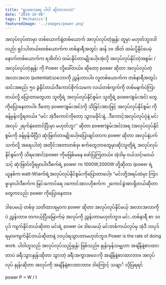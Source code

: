 ```yaml
---
title: "ရူပဗေဒအရ ပါဝါ ဆိုတာဘာလဲ"
date: "2019-10-06"
tags: ['Mechanics']
featuredImage: '../images/power.png'
---
```

အလုပ်လုပ်တာမှာ တစ်ယောက်နဲ့တစ်ယောက် အလုပ်လုပ်တဲ့နှုန်း တူမှာ မဟုတ်ဘူး။ဒါလည်း ရှင်းပါတယ်။တစ်ယောက်က တစ်နာရီအတွင်း ဆန် ၁၀ အိတ် ထမ်းပို့နိုင်ပေမဲ့ နောက်တစ်ယောက်က ရအိတ်ပဲ ထမ်းနိုင်တာမျိုးပေါ့။အဲ့လို အလုပ်လုပ်နိုင်တဲ့အစွမ်း /အလုပ်လုပ်တဲ့နှုန်း ကို Power လို့ခေါ်တယ်။
ဆိုတော့ power ဆိုတာ အလုပ်လုပ်တဲ့ အလားအလာ (potential)သဘောကို ညွှန်းတာပါ။ လူတစ်ယောက်က တစ်နာရီအတွင်း ထင်းအစည်း ၅၀ ခွဲနိုင်တယ်၊ဒီကောင်စိုက်သမက လယ်တစ်ကွက်ကို တစ်မနက်ပဲကြာတယ်လို့ ပြောတာတွေဟာ သူတို့ရဲ့ အလုပ်လုပ်နိုင်စွမ်း၊ သူတို့ရဲ့ power(စွမ်းအင်) တွေကိုပြောနေတာပါ။ ဒီတော့ power(စွမ်းအင်)ကို သိခြင်းအားဖြင့် အလုပ်လုပ်နိုင်စွမ်း ကို ခန့်မှန်းလို့ရတယ်။ "မင်း အဲ့ဒီကောင်ကိုတော့ သွားမခိုင်းနဲ့...ဒီကောင့်အလုပ်လုပ်ပုံနဲ့ မင်းအလုပ် ၂ရက်နဲတောင်ပြီးမှာ မဟုတ်ဘူး'' ဆိုတာ power(စွမ်းအင်)အရ (အလုပ်လုပ်နိုင်စွမ်းကို ခန့်မှန်းမိပြီး) ဆုံးဖြတ်တာမျိုးပေါ့။ပြောချင်တာက power ဆိုတာ အလုပ်နဲ့ပက်သက်လို့ အရေးပါတဲ့ အတိုင်းအတာတစ်ခု၊ စက်တွေဘာတွေမှာဆို(သူတို့ရဲ့ အလုပ်လုပ်နိုင်စွမ်းကို သိရအောင်)power ကိုမဖြစ်မနေ ဖော်ပြကြတယ်။ အဲ့ဒါမှ ဝယ်သင့်၊မဝယ်သင့် ဆုံးဖြတ်လို့ရမှာပါ။ဒီစက်ရဲ့ power က 1000W,2000W တို့ဆိုတာ (power ရဲ့ယူနစ်က watt-W)စက်ရဲ့အလုပ်လုပ်နိုင်စွမ်းကိုပြောတာပေါ့။ "မင်းတို့အရပ်ထဲမှာ ကြားဖူးမှာပါ၊ဒီစက်က မြင်းကောင်ရေ ၁ကောင်အား၊ဟိုစက်က ၂ကောင်ခွဲအားရှိတယ်ဆိုတာတွေကလည်း power ကိုပြောနေတာ။

ဒါပေမယ့် တစ်ခု သတိထားရမှာက power ဆိုတာ အလုပ်လုပ်နိုင်မယ့် အလားအလာကိုပဲ ညွှန်းတာ။ တကယ့်ပြီးမြောက်မဲ့ အလုပ်ကို ညွှန်းတာမဟုတ်ဘူး။ မင်း..တစ်နာရီ စာ ၁၀ ပုဒ် ကျက်နိုင်တယ်ဆိုတာ မင်းရဲ့ power ပဲ။ ဒါပေမယ့် မင်းတစ်ကယ်လုပ်မှ အဲ့ဒီ ၁ဝပုဒ်ရမှာ။ကျက်နိုင်တယ်ဆိုတာနဲ့ ၁ဝပုဒ်ရသွားတာမဟုတ်ဘူး။
Power is the rate of doing work.
ပါဝါဟူသည် အလုပ်လုပ်သည့်နှုန်း ဖြစ်သည်။
နှုန်းမှန်သမျှဟာ အချိန်နဲ့စားထားတာပဲ ခရီးသွားနှုန်းဆိုတာ သွားတဲ့ ခရီးအကွာအဝေးကို အချိန်နဲ့စားထားတာ။ အလုပ်လုပ် နှုန်းဆိုတာ အလုပ်ကို အချိန်နဲ့စားထားတာ။ ဒါကြောင့် သချာင်္ လိုပြရရင်

power P = W / t